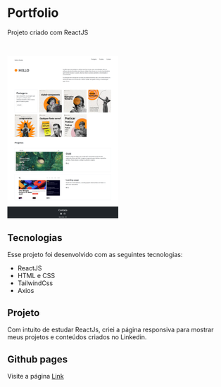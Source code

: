 <h1>Portfolio</h1>
<p>Projeto criado com ReactJS</p>
<br>

<p>
  <img src='./src/assets/print.png' alt='Personal portfolio' width='50%'> 
</p>

## Tecnologias

Esse projeto foi desenvolvido com as seguintes tecnologias:

- ReactJS
- HTML e CSS
- TailwindCss
- Axios

## Projeto

Com intuito de estudar ReactJs, criei a página responsiva para mostrar meus projetos e conteúdos criados no Linkedin.

## Github pages

Visite a página [Link](https://kari-osk.github.io/projetos/)


